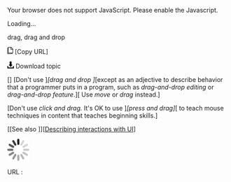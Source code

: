 Your browser does not support JavaScript. Please enable the Javascript.

Loading...

drag, drag and drop

![Copy URL](drag-and-drop_files/Copy.png) [Copy URL]

![Download](drag-and-drop_files/Download.png)
Download topic

[]
[Don't use ]*[drag and drop ]*[except as an adjective to describe behavior that a programmer puts in a program, such as *drag-and-drop editing* or *drag-and-drop feature*.][ Use *move* or *drag* instead.]

[Don't use *click and drag.* It's OK to use ]*[press and drag]*[ to teach mouse techniques in content that teaches beginning skills.]

[[See also ][](https://worldready.cloudapp.net/Styleguide/Read?id=2700&topicid=26472)][[Describing interactions with UI](https://worldready.cloudapp.net/Styleguide/Read?id=2700&topicid=26472)]

![In progress](drag-and-drop_files/activity-large.gif)

URL :


